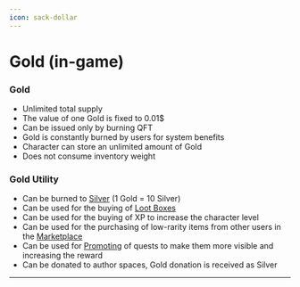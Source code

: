 ```yaml
---
icon: sack-dollar
---
```


# Gold (in-game)

### Gold

* Unlimited total supply
* The value of one Gold is fixed to 0.01$ 
* Can be issued only by burning QFT 
* Gold is constantly burned by users for system benefits
* Character can store an unlimited amount of Gold
* Does not consume inventory weight


### Gold Utility

* Can be burned to [Silver](Silver-in-game.md) (1 Gold = 10 Silver)
* Can be used for the buying of [Loot Boxes](../mining/Items.md)
* Can be used for the buying of XP to increase the character level
* Can be used for the purchasing of low-rarity items from other users in the [Marketplace](../mining/Items.md)
* Can be used for [Promoting](/authors/promotion.md) of quests to make them more visible and increasing the reward
* Can be donated to author spaces, Gold donation is received as Silver

***